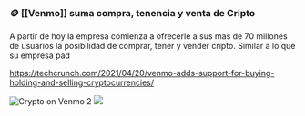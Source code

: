 ### 🪙 [[Venmo]] suma compra, tenencia y venta de Cripto

A partir de hoy la empresa comienza a ofrecerle a sus mas de 70 millones de usuarios la posibilidad de comprar, tener y vender cripto. Similar a lo que su empresa pad

https://techcrunch.com/2021/04/20/venmo-adds-support-for-buying-holding-and-selling-cryptocurrencies/

![Crypto on Venmo 2](https://techcrunch.com/wp-content/uploads/2021/04/Crypto-on-Venmo-2.jpg?w=730&crop=1)
![](https://techcrunch.com/wp-content/uploads/2021/04/Crypto-on-Venmo-Share-screen.jpg?w=680)